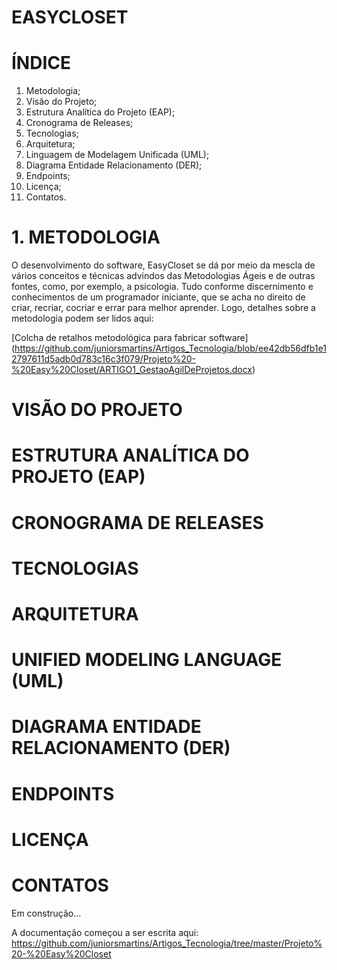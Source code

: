 # EASYCLOSET

# ÍNDICE

1. Metodologia;
2. Visão do Projeto;
3. Estrutura Analítica do Projeto (EAP);
4. Cronograma de Releases;
5. Tecnologias;
6. Arquitetura;
7. Linguagem de Modelagem Unificada (UML);
8. Diagrama Entidade Relacionamento (DER);
9. Endpoints;
10. Licença;
11. Contatos.

# 1. METODOLOGIA

O desenvolvimento do software, EasyCloset se dá por meio da mescla de vários conceitos e técnicas advindos das Metodologias Ágeis e de outras fontes, como, por exemplo, a psicologia. Tudo conforme discernimento e conhecimentos de um programador iniciante, que se acha no direito de criar, recriar, cocriar e errar para melhor aprender. Logo, detalhes sobre a metodologia podem ser lidos aqui:

[Colcha de retalhos metodológica para fabricar software] (https://github.com/juniorsmartins/Artigos_Tecnologia/blob/ee42db56dfb1e12797611d5adb0d783c16c3f079/Projeto%20-%20Easy%20Closet/ARTIGO1_GestaoAgilDeProjetos.docx)

# VISÃO DO PROJETO

# ESTRUTURA ANALÍTICA DO PROJETO (EAP)

# CRONOGRAMA DE RELEASES

# TECNOLOGIAS

# ARQUITETURA

# UNIFIED MODELING LANGUAGE (UML)

# DIAGRAMA ENTIDADE RELACIONAMENTO (DER)

# ENDPOINTS

# LICENÇA

# CONTATOS


Em construção...

A documentação começou a ser escrita aqui: https://github.com/juniorsmartins/Artigos_Tecnologia/tree/master/Projeto%20-%20Easy%20Closet 



